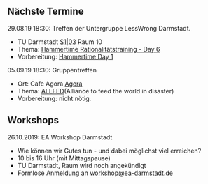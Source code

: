 ## Nächste Termine

 29.08.19 18:30:
Treffen der Untergruppe LessWrong Darmstadt.

 * TU Darmstadt [S1|03](https://www.tu-darmstadt.de/universitaet/campus/stadtmitte_3/index.de.jsp) Raum 10
 * Thema: [Hammertime Rationalitätstraining - Day 6](https://www.lesswrong.com/s/qRxTKm7DAftSuTGvj/p/uhqax7dL8edMpqJWp)
 * Vorbereitung: [Hammertime Day 1](https://www.lesswrong.com/s/qRxTKm7DAftSuTGvj/p/rFjhz5Ks685xHbMXW)

  05.09.19 18:30:
Gruppentreffen

 * Ort: Cafe Agora [Agora](https://www.agora-eg.de/)
 * Thema: [ALLFED](https://allfed.info/)(Alliance to feed the world in disaster)
 * Vorbereitung: nicht nötig.

## Workshops

 26.10.2019: EA Workshop Darmstadt
 
 * Wie können wir Gutes tun - und dabei möglichst viel erreichen?
 * 10 bis 16 Uhr (mit Mittagspause)
 * TU Darmstadt, Raum wird noch angekündigt
 * Formlose Anmeldung an [workshop@ea-darmstadt.de](mailto:workshop@ea-darmstadt.de)
